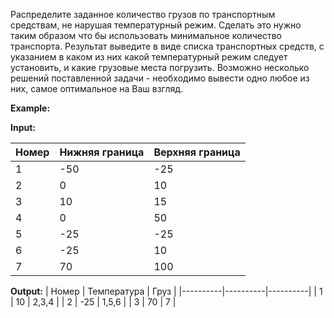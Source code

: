 Распределите заданное количество грузов по транспортным средствам, не нарушая
температурный режим. Сделать это нужно таким образом что бы использовать минимальное
количество транспорта. Результат выведите в виде списка транспортных средств, с указанием в
каком из них какой температурный режим следует установить, и какие грузовые места погрузить.
Возможно несколько решений поставленной задачи - необходимо вывести одно любое из
них, самое оптимальное на Ваш взгляд.

**Example:**

**Input:** 

| Номер | Нижняя граница | Верхняя граница |
|----------|----------|----------|
| 1   | -50   | -25   |
| 2   | 0   | 10   |
| 3   | 10  | 15   |
| 4   | 0   | 50   |
| 5   | -25   | -25   |
| 6   | -25   | 10   |
| 7   | 70   | 100   |

**Output:** 
| Номер | Температура | Груз |
|----------|----------|----------|
| 1   | 10   | 2,3,4   |
| 2   | -25   | 1,5,6   |
| 3   | 70  | 7   |

